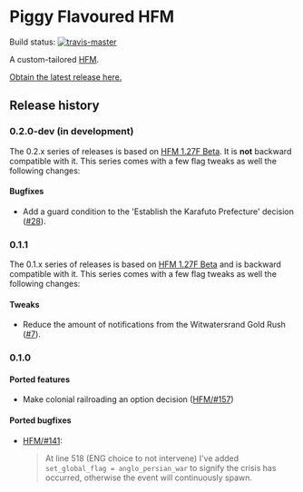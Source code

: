 Piggy Flavoured HFM
===================

Build status:
[![travis-master][travis-master-image]](https://travis-ci.org/moretrim/PFH/branches)

[travis-master-image]: https://travis-ci.org/moretrim/PFH.svg?branch=master

A custom-tailored [HFM].

[HFM]: https://github.com/SighPie/HFM

[Obtain the latest release here.][RELEASE]

[RELEASE]: https://github.com/moretrim/PFH/releases/latest

Release history
---------------

### 0.2.0-dev (in development)

The 0.2.x series of releases is based on [HFM 1.27F Beta]. It is **not** backward compatible with it. This series comes
with a few flag tweaks as well the following changes:

#### Bugfixes

- Add a guard condition to the 'Establish the Karafuto Prefecture' decision ([#28]).

  [#28]: https://github.com/moretrim/PFH/pull/28

### 0.1.1

The 0.1.x series of releases is based on [HFM 1.27F Beta] and is backward compatible with it. This series comes with a
few flag tweaks as well the following changes:

[HFM 1.27F Beta]: https://github.com/SighPie/HFM/tree/38ca75c40063e08cbf696140e0ea68d76e6ace9d

#### Tweaks

- Reduce the amount of notifications from the Witwatersrand Gold Rush ([#7]).

  [#7]: https://github.com/moretrim/PFH/pull/7

### 0.1.0

#### Ported features

- Make colonial railroading an option decision ([HFM/#157])

  [HFM/#157]: https://github.com/SighPie/HFM/pull/157

#### Ported bugfixes

- [HFM/#141]\:

  > At line 518 (ENG choice to not intervene) I've added `set_global_flag = anglo_persian_war` to signify the crisis has
  > occurred, otherwise the event will continuously spawn.

  [HFM/#141]: https://github.com/SighPie/HFM/pull/141
